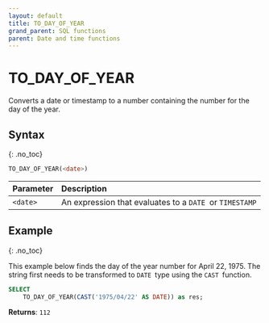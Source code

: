 ```yaml
---
layout: default
title: TO_DAY_OF_YEAR
grand_parent: SQL functions
parent: Date and time functions
---
```


# TO\_DAY\_OF\_YEAR

Converts a date or timestamp to a number containing the number for the day of the year.

## Syntax
{: .no_toc}

```sql
TO_DAY_OF_YEAR(<date>)
```

| Parameter | Description                                             |
| :--------- | :------------------------------------------------------- |
| `<date>`  | An expression that evaluates to a `DATE `or `TIMESTAMP` |

## Example
{: .no_toc}

This example below finds the day of the year number for April 22, 1975. The string first needs to be transformed to `DATE `type using the `CAST `function.

```sql
SELECT
    TO_DAY_OF_YEAR(CAST('1975/04/22' AS DATE)) as res;
```

**Returns**: `112`
